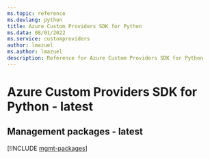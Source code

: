 ```yaml
---
ms.topic: reference
ms.devlang: python
title: Azure Custom Providers SDK for Python
ms.data: 08/01/2022
ms.service: customproviders
author: lmazuel
ms.author: lmazuel
description: Reference for Azure Custom Providers SDK for Python
---
```

# Azure Custom Providers SDK for Python - latest

## Management packages - latest
[!INCLUDE [mgmt-packages](custom-providers-mgmt-index.md)]